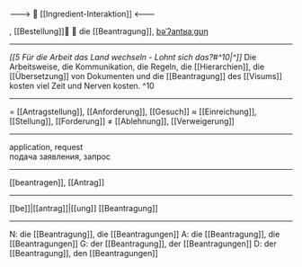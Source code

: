 ---> 🤝 [[Ingredient-Interaktion]] <---

, [[Bestellung]]📝 🔴 die [[Beantragung]], [bəˈʔantʁaːɡʊŋ](https://youglish.com/pronounce/Beantragung/german)

---
*[[5 Für die Arbeit das Land wechseln - Lohnt sich das?#^10|^]]* Die Arbeitsweise, die Kommunikation, die Regeln, die [[Hierarchien]], die [[Übersetzung]] von Dokumenten und die [[Beantragung]] des [[Visums]] kosten viel Zeit und Nerven kosten. ^10

---
= [[Antragstellung]], [[Anforderung]], [[Gesuch]]
≈ [[Einreichung]], [[Stellung]], [[Forderung]]
≠ [[Ablehnung]], [[Verweigerung]]

---
application, request  
подача заявления, запрос

---
[[beantragen]], [[Antrag]]

---
[[be]]|[[antrag]]|[[ung]]
[[Beantragung]]


---
N: die [[Beantragung]], die [[Beantragungen]]
A: die [[Beantragung]], die [[Beantragungen]]
G: der [[Beantragung]], der [[Beantragungen]]
D: der [[Beantragung]], den [[Beantragungen]]
